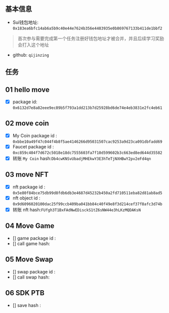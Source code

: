 ## 基本信息
- Sui钱包地址: `0x183ea6bfc14ab6a5b9c40e44e7624b356e4483935e0b869767133b411de1bbf2`
> 首次参与需要完成第一个任务注册好钱包地址才被合并，并且后续学习奖励会打入这个地址
- github: `qijinzing`


## 任务

##   01 hello move  
- [x] package id: `0x6132d7e8a82eee9ec89b5f793a1dd213b7d25928bd6de74e4eb3831e2fc4eb61`

##   02 move coin
- [x] My Coin package id : `0xbbe10a49f47c044f4b8f5ae4146266d95031507cac9253a9d23ca091dbfadd69`
- [x] Faucet package id : `0xc859c404f7d672c5018e18dc7555603fa7f10d599602b3c663ed8ed644d35582`
- [x] 转账 `My Coin` hash:`Db4cwKNSvUbadjMHEkwY3E3hTeTjNXHBwY2pv2eFd4qn`

##   03 move NFT
- [x] nft package id : `0x5e80f84bce75db99d8fdb6db3e4687d45232b450a2fd710511eba82d81ab8ad5`
- [x] nft object id : `0x9d6096020100dac25f99ccb409ba041bb84c40f49e8f3d214cef37f8afc3d74b`
- [x] 转账 nft  hash:`FUfgh3T1BxFAdNwEDisckS1tZ6sNW44e3hLKzMQDAKsN`

##   04 Move Game
- [] game package id :
- [] call game hash:

##   05 Move Swap
- [] swap package id :
- [] call swap hash:

##   06 SDK PTB
- [] save hash :

